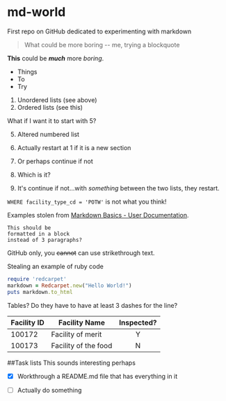 # md-world
First repo on GitHub dedicated to experimenting with markdown

> What could be more boring -- me, trying a blockquote

**This** could be **_much_** more *boring*.

* Things
* To
* Try

1. Unordered lists (see above)
2. Ordered lists (see this)

What if I want it to start with 5?

5. Altered numbered list
6. Actually restart at 1 if it is a new section

11. Or perhaps continue if not
12. Which is it?
13. It's continue if not...with *something* between the two lists, they restart.

`WHERE facility_type_cd = 'POTW'` is not what you think!

Examples stolen from [Markdown Basics - User Documentation](https://help.github.com/articles/markdown-basics/).

```
This should be
formatted in a block
instead of 3 paragraphs?
```

GitHub only, you ~~cannot~~ can use strikethrough text.

Stealing an example of ruby code

```ruby
require 'redcarpet'
markdown = Redcarpet.new("Hello World!")
puts markdown.to_html
```

Tables? Do they have to have at least 3 dashes for the line?

Facility ID | Facility Name | Inspected? 
---|---|:---: 
100172 | Facility of merit | Y        
100173 | Facility of the food | N

##Task lists
This sounds interesting perhaps

- [x] Workthrough a README.md file that has everything in it
- [ ] Actually do something

